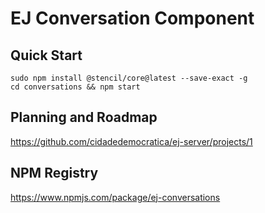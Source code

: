 # EJ Conversation Component

## Quick Start

	sudo npm install @stencil/core@latest --save-exact -g
	cd conversations && npm start

## Planning and Roadmap

https://github.com/cidadedemocratica/ej-server/projects/1

## NPM Registry

https://www.npmjs.com/package/ej-conversations
